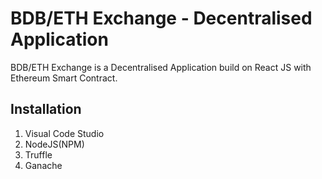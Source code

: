 # BDB/ETH Exchange - Decentralised Application

BDB/ETH Exchange is a Decentralised Application build on React JS with Ethereum Smart Contract.


## Installation
1. Visual Code Studio
2. NodeJS(NPM)
3. Truffle
4. Ganache